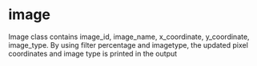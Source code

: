 # image
Image class contains image_id, image_name, x_coordinate, y_coordinate, image_type.
By using filter percentage and imagetype, the updated pixel coordinates and image type is printed in the output
